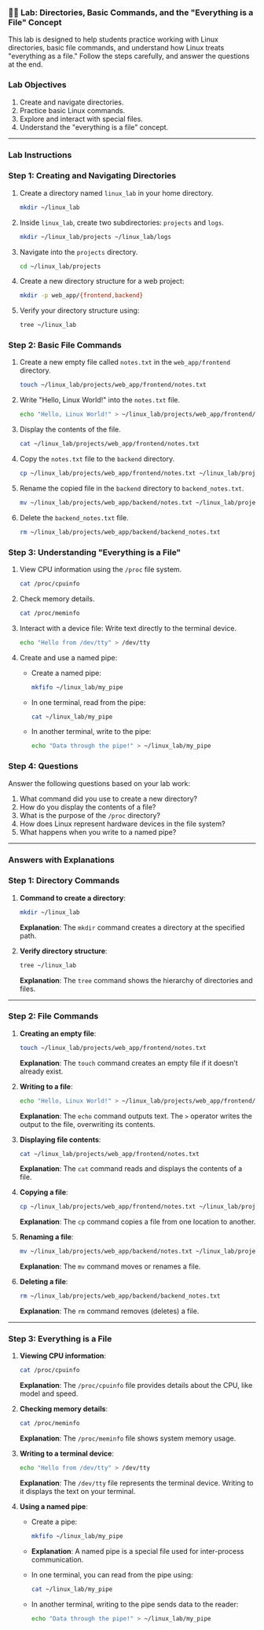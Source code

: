 ### **🧑‍💻 Lab: Directories, Basic Commands, and the "Everything is a File" Concept** 

This lab is designed to help students practice working with Linux directories, basic file commands, and understand how Linux treats "everything as a file." Follow the steps carefully, and answer the questions at the end.

### **Lab Objectives**

1. Create and navigate directories.
2. Practice basic Linux commands.
3. Explore and interact with special files.
4. Understand the "everything is a file" concept.

---

### **Lab Instructions**

### **Step 1: Creating and Navigating Directories**

1. Create a directory named `linux_lab` in your home directory.
    
    ```bash
    mkdir ~/linux_lab
    ```
    
2. Inside `linux_lab`, create two subdirectories: `projects` and `logs`.
    
    ```bash
    mkdir ~/linux_lab/projects ~/linux_lab/logs
    ```
    
3. Navigate into the `projects` directory.
    
    ```bash
    cd ~/linux_lab/projects
    ```
    
4. Create a new directory structure for a web project:
    
    ```bash
    mkdir -p web_app/{frontend,backend}
    ```
    
5. Verify your directory structure using:
    
    ```bash
    tree ~/linux_lab
    ```
    

### **Step 2: Basic File Commands**

1. Create a new empty file called `notes.txt` in the `web_app/frontend` directory.
    
    ```bash
    touch ~/linux_lab/projects/web_app/frontend/notes.txt
    ```
    
2. Write "Hello, Linux World!" into the `notes.txt` file.
    
    ```bash
    echo "Hello, Linux World!" > ~/linux_lab/projects/web_app/frontend/notes.txt
    ```
    
3. Display the contents of the file.
    
    ```bash
    cat ~/linux_lab/projects/web_app/frontend/notes.txt
    ```
    
4. Copy the `notes.txt` file to the `backend` directory.
    
    ```bash
    cp ~/linux_lab/projects/web_app/frontend/notes.txt ~/linux_lab/projects/web_app/backend/
    ```
    
5. Rename the copied file in the `backend` directory to `backend_notes.txt`.
    
    ```bash
    mv ~/linux_lab/projects/web_app/backend/notes.txt ~/linux_lab/projects/web_app/backend/backend_notes.txt
    ```
    
6. Delete the `backend_notes.txt` file.
    
    ```bash
    rm ~/linux_lab/projects/web_app/backend/backend_notes.txt
    ```
    

### **Step 3: Understanding "Everything is a File"**

1. View CPU information using the `/proc` file system.
    
    ```bash
    cat /proc/cpuinfo
    ```
    
2. Check memory details.
    
    ```bash
    cat /proc/meminfo
    ```
    
3. Interact with a device file:
Write text directly to the terminal device.
    
    ```bash
    echo "Hello from /dev/tty" > /dev/tty
    ```
    
4. Create and use a named pipe:
    - Create a named pipe:
        
        ```bash
        mkfifo ~/linux_lab/my_pipe
        ```
        
    - In one terminal, read from the pipe:
        
        ```bash
        cat ~/linux_lab/my_pipe
        ```
        
    - In another terminal, write to the pipe:
        
        ```bash
        echo "Data through the pipe!" > ~/linux_lab/my_pipe
        
        ```
        

### **Step 4: Questions**

Answer the following questions based on your lab work:

1. What command did you use to create a new directory?
2. How do you display the contents of a file?
3. What is the purpose of the `/proc` directory?
4. How does Linux represent hardware devices in the file system?
5. What happens when you write to a named pipe?

---

### **Answers with Explanations**

### **Step 1: Directory Commands**

1. **Command to create a directory**:
    
    ```bash
    mkdir ~/linux_lab
    ```
    
    **Explanation**: The `mkdir` command creates a directory at the specified path.
    
2. **Verify directory structure**:
    
    ```bash
    tree ~/linux_lab
    ```
    
    **Explanation**: The `tree` command shows the hierarchy of directories and files.
    

---

### **Step 2: File Commands**

1. **Creating an empty file**:
    
    ```bash
    touch ~/linux_lab/projects/web_app/frontend/notes.txt
    ```
    
    **Explanation**: The `touch` command creates an empty file if it doesn’t already exist.
    
2. **Writing to a file**:
    
    ```bash
    echo "Hello, Linux World!" > ~/linux_lab/projects/web_app/frontend/notes.txt
    ```
    
    **Explanation**: The `echo` command outputs text. The `>` operator writes the output to the file, overwriting its contents.
    
3. **Displaying file contents**:
    
    ```bash
    cat ~/linux_lab/projects/web_app/frontend/notes.txt
    ```
    
    **Explanation**: The `cat` command reads and displays the contents of a file.
    
4. **Copying a file**:
    
    ```bash
    cp ~/linux_lab/projects/web_app/frontend/notes.txt ~/linux_lab/projects/web_app/backend/
    
    ```
    
    **Explanation**: The `cp` command copies a file from one location to another.
    
5. **Renaming a file**:
    
    ```bash
    mv ~/linux_lab/projects/web_app/backend/notes.txt ~/linux_lab/projects/web_app/backend/backend_notes.txt
    
    ```
    
    **Explanation**: The `mv` command moves or renames a file.
    
6. **Deleting a file**:
    
    ```bash
    rm ~/linux_lab/projects/web_app/backend/backend_notes.txt
    ```
    
    **Explanation**: The `rm` command removes (deletes) a file.
    

---

### **Step 3: Everything is a File**

1. **Viewing CPU information**:
    
    ```bash
    cat /proc/cpuinfo
    
    ```
    
    **Explanation**: The `/proc/cpuinfo` file provides details about the CPU, like model and speed.
    
2. **Checking memory details**:
    
    ```bash
    cat /proc/meminfo
    
    ```
    
    **Explanation**: The `/proc/meminfo` file shows system memory usage.
    
3. **Writing to a terminal device**:
    
    ```bash
    echo "Hello from /dev/tty" > /dev/tty
    
    ```
    
    **Explanation**: The `/dev/tty` file represents the terminal device. Writing to it displays the text on your terminal.
    
4. **Using a named pipe**:
    - Create a pipe:
        
        ```bash
        mkfifo ~/linux_lab/my_pipe
        
        ```
        
    - **Explanation**: A named pipe is a special file used for inter-process communication.
    - In one terminal, you can read from the pipe using:
        
        ```bash
        cat ~/linux_lab/my_pipe
        
        ```
        
    - In another terminal, writing to the pipe sends data to the reader:
        
        ```bash
        echo "Data through the pipe!" > ~/linux_lab/my_pipe
        
        ```